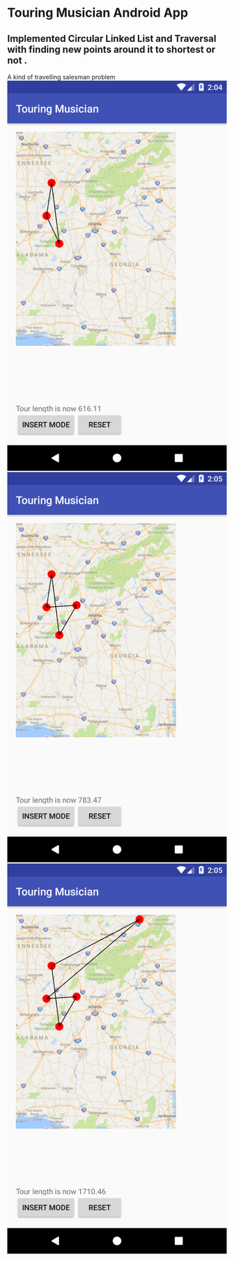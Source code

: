 # Touring Musician Android App 

## Implemented Circular Linked List and Traversal with finding new points around it to shortest or not .
A kind of travelling salesman problem 
 ![](https://raw.githubusercontent.com/stabgan/Touring-Musician-Android-App/master/screenshots/Screenshot_1563784499.png)
 ![](https://raw.githubusercontent.com/stabgan/Touring-Musician-Android-App/master/screenshots/Screenshot_1563784504.png)
 ![](https://raw.githubusercontent.com/stabgan/Touring-Musician-Android-App/master/screenshots/Screenshot_1563784508.png)

